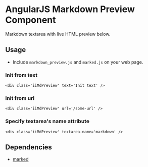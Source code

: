 # AngularJS Markdown Preview Component

Markdown textarea with live HTML preview below.

## Usage

* Include `markdown_preview.js` and `marked.js` on your web page.

    <div class='iiMdPreview' />

### Init from text

    <div class='iiMdPreview' text='Init text' />

### Init from url

    <div class='iiMdPreview' url='/some-url' />
    
### Specify textarea's name attribute

    <div class='iiMdPreview' textarea-name='markdown' />

## Dependencies

* [marked](https://github.com/chjj/marked)
